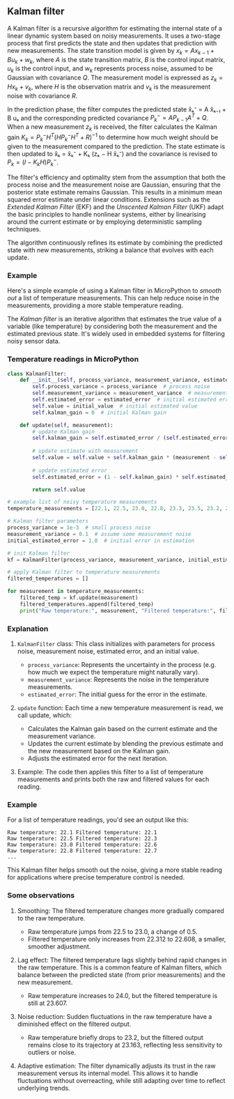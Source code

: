 
## Kalman filter

A Kalman filter is a recursive algorithm for estimating the internal state
of a linear dynamic system based on noisy measurements. It uses a two-stage
process that first predicts the state and then updates that prediction with
new measurements. The state transition model is given by $x_k = A x_{k-1} + B u_k + w_k$,
where $A$ is the state transition matrix, $B$ is the control input matrix,
$u_k$ is the control input, and $w_k$ represents process noise, assumed
to be Gaussian with covariance $Q$. The measurement model is expressed as
$z_k = H x_k + v_k$, where $H$ is the observation matrix and $v_k$
is the measurement noise with covariance $R$.

In the prediction phase, the filter computes the predicted state
x̂ₖ⁻ = A x̂ₖ₋₁ + B uₖ
and the corresponding predicted covariance
$P_k^{-} = A P_{k-1} A^T + Q$. When a new measurement $z_k$ is received,
the filter calculates the Kalman gain $K_k = P_k^{-} H^T (H P_k^{-} H^T + R)^{-1}$
to determine how much weight should be given to the measurement compared to the prediction.
The state estimate is then updated to
x̂ₖ = x̂ₖ⁻ + Kₖ (zₖ − H x̂ₖ⁻)
and the covariance is revised to $P_k = (I - K_k H) P_k^{-}$.

The filter's efficiency and optimality stem from the assumption that both the process
noise and the measurement noise are Gaussian, ensuring that the posterior state estimate
remains Gaussian. This results in a minimum mean squared error estimate under linear
conditions. Extensions such as the *Extended Kalman Filter* (EKF) and the
*Unscented Kalman Filter* (UKF) adapt the basic principles to handle nonlinear systems,
either by linearising around the current estimate or by employing deterministic sampling
techniques.

The algorithm continuously refines its estimate by combining the predicted state
with new measurements, striking a balance that evolves with each update.


### Example

Here's a simple example of using a Kalman filter in MicroPython to *smooth out* a list of
temperature measurements. This can help reduce noise in the measurements, providing a more
stable temperature reading.

The *Kalman filter* is an iterative algorithm that estimates the true value of a variable
(like temperature) by considering both the measurement and the estimated previous state.
It's widely used in embedded systems for filtering noisy sensor data.


### Temperature readings in MicroPython

```python
class KalmanFilter:
    def __init__(self, process_variance, measurement_variance, estimated_error, initial_value=0):
        self.process_variance = process_variance  # process noise
        self.measurement_variance = measurement_variance  # measurement noise
        self.estimated_error = estimated_error  # initial estimated error
        self.value = initial_value  # initial estimated value
        self.kalman_gain = 0  # initial Kalman gain

    def update(self, measurement):
        # update Kalman gain
        self.kalman_gain = self.estimated_error / (self.estimated_error + self.measurement_variance)
        
        # update estimate with measurement
        self.value = self.value + self.kalman_gain * (measurement - self.value)
        
        # update estimated error
        self.estimated_error = (1 - self.kalman_gain) * self.estimated_error + abs(self.value) * self.process_variance

        return self.value

# example list of noisy temperature measurements
temperature_measurements = [22.1, 22.5, 23.0, 22.8, 23.3, 23.5, 23.2, 23.7, 24.0, 23.9]

# Kalman filter parameters
process_variance = 1e-3  # small process noise
measurement_variance = 0.1  # assume some measurement noise
initial_estimated_error = 1.0  # initial error in estimation

# init Kalman filter
kf = KalmanFilter(process_variance, measurement_variance, initial_estimated_error, initial_value=temperature_measurements[0])

# apply Kalman filter to temperature measurements
filtered_temperatures = []

for measurement in temperature_measurements:
    filtered_temp = kf.update(measurement)
    filtered_temperatures.append(filtered_temp)
    print("Raw temperature:", measurement, "Filtered temperature:", filtered_temp)
```


### Explanation

1. `KalmanFilter` class: This class initializes with parameters for process noise,
    measurement noise, estimated error, and an initial value.
	- `process_variance`: Represents the uncertainty in the process (e.g. how much
      we expect the temperature might naturally vary).
	- `measurement_variance`: Represents the noise in the temperature measurements.
	- `estimated_error`: The initial guess for the error in the estimate.

2. `update` function: Each time a new temperature measurement is read, we call
    update, which:
	- Calculates the Kalman gain based on the current estimate and the measurement
      variance.
	- Updates the current estimate by blending the previous estimate and the new
      measurement based on the Kalman gain.
	- Adjusts the estimated error for the next iteration.

3. Example: The code then applies this filter to a list of temperature
   measurements and prints both the raw and filtered values for each reading.


### Example

For a list of temperature readings, you'd see an output like this:

```shell
Raw temperature: 22.1 Filtered temperature: 22.1
Raw temperature: 22.5 Filtered temperature: 22.3
Raw temperature: 23.0 Filtered temperature: 22.6
Raw temperature: 22.8 Filtered temperature: 22.7
...
```

This Kalman filter helps smooth out the noise, giving a more stable reading for
applications where precise temperature control is needed.


### Some observations

1. Smoothing: The filtered temperature changes more gradually compared to the raw temperature.
   - Raw temperature jumps from 22.5 to 23.0, a change of 0.5.
   - Filtered temperature only increases from 22.312 to 22.608, a smaller, smoother adjustment.

2. Lag effect: The filtered temperature lags slightly behind rapid changes in the raw temperature.
   This is a common feature of Kalman filters, which balance between the predicted state (from prior
   measurements) and the new measurement.
   - Raw temperature increases to 24.0, but the filtered temperature is still at 23.607.

3. Noise reduction: Sudden fluctuations in the raw temperature have a diminished effect on the
   filtered output.
   - Raw temperature briefly drops to 23.2, but the filtered output remains close to its trajectory
     at 23.163, reflecting less sensitivity to outliers or noise.

4. Adaptive estimation: The filter dynamically adjusts its trust in the raw measurement versus its
   internal model. This allows it to handle fluctuations without overreacting, while still adapting
   over time to reflect underlying trends.

